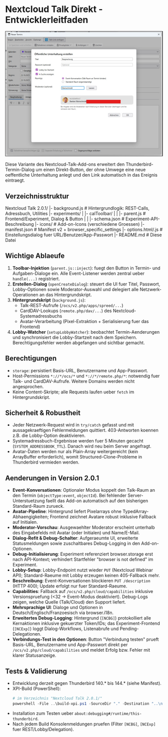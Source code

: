 # Nextcloud Talk Direkt - Entwicklerleitfaden

<p align="center">
  <img src="screenshot.jpg" alt="Screenshot: Nextcloud Talk Direkt Optionen" width="720">
</p>

Diese Variante des Nextcloud-Talk-Add-ons erweitert den Thunderbird-Termin-Dialog
um einen Direkt-Button, der ohne Umwege eine neue oeffentliche Unterhaltung anlegt
und den Link automatisch in das Ereignis eintraegt.

## Verzeichnisstruktur

Nextcloud Talk 2.0.1/
|- background.js          # Hintergrundlogik: REST-Calls, Adressbuch, Utilities
|- experiments/
|  |- calToolbar/
|  |  |- parent.js        # Frontend/Experiment, Dialog & Button
|  |  |- schema.json      # Experiment-API-Beschreibung
|- icons/                 # Add-on-Icons (verschiedene Groessen)
|- manifest.json          # Manifest v2 + browser_specific_settings
|- options.html/.js       # Einstellungsdialog fuer URL/Benutzer/App-Passwort
|- README.md              # Diese Datei

## Wichtige Ablaeufe

1. **Toolbar-Injektion** (`parent.js::inject`): fuegt den Button in Termin- und Aufgaben-Dialoge
   ein. Alle Event-Listener werden zentral ueber `handle(...)` registriert.
2. **Erstellen-Dialog** (`openCreateDialog`): steuert die UI fuer Titel, Passwort, Lobby-Optionen
   sowie Moderator-Auswahl und delegiert alle Netzwerk-Operationen an das Hintergrundskript.
3. **Hintergrundskript** (`background.js`):
   - Talk-REST-Aufrufe (`/ocs/v2.php/apps/spreed/...`)
   - CardDAV-Lookups (`remote.php/dav/...`) des Nextcloud-Systemadressbuchs
   - Avatar-Verarbeitung (Pixel-Extraktion + Serialisierung fuer das Frontend)
4. **Lobby-Watcher** (`setupLobbyWatcher`): beobachtet Termin-Aenderungen und synchronisiert die
   Lobby-Startzeit nach dem Speichern. Berechtigungsfehler werden abgefangen und sichtbar gemacht.

## Berechtigungen

- `storage`: persistiert Basis-URL, Benutzername und App-Passwort.
- Host-Permissions `*://*/ocs/*` und `*://*/remote.php/*`: notwendig fuer Talk- und CardDAV-Aufrufe.
  Weitere Domains werden nicht angesprochen.
- Keine Content-Skripte; alle Requests laufen ueber `fetch` im Hintergrundskript.

## Sicherheit & Robustheit

- Jeder Netzwerk-Request wird in `try/catch` gefasst und mit aussagekraeftigen Fehlermeldungen
  quittiert. 403-Antworten koennen z.B. die Lobby-Option deaktivieren.
- Systemadressbuch-Ergebnisse werden fuer 5 Minuten gecacht (`SYSTEM_ADDRESSBOOK_TTL`). Danach
  wird neu beim Server angefragt.
- Avatar-Daten werden nur als Plain-Array weitergereicht (kein ArrayBuffer erforderlich), womit
  Structured-Clone-Probleme in Thunderbird vermieden werden.

## Aenderungen in Version 2.0.1

- **Event-Konversationen**: Optionaler Modus koppelt den Talk-Raum an den Termin (`objectType:event`,
  `objectId`). Bei fehlender Server-Unterstuetzung faellt das Add-on automatisch auf den bisherigen
  Standard-Raum zurueck.
- **Avatar-Pipeline**: Hintergrund liefert Pixelarrays ohne TypedArray-Abhaengigkeiten; Frontend
  zeichnet Avatare robust inklusive Fallback auf Initialen.
- **Moderator-Vorschau**: Ausgewaehlter Moderator erscheint unterhalb des Eingabefelds mit Avatar
  (oder Initialen) und Name/E-Mail.
- **Dialog-Refit & Debug-Schalter**: Aufgeraeumte UI, erweiterte Statusmeldungen sowie
  zuschaltbares Debug-Logging in den Add-on-Optionen.
- **Debug-Initialisierung**: Experiment referenziert browser.storage erst nach API-Kontext; verhindert
  Startfehler "browser is not defined" im Experiment.
- **Lobby-Setup**: Lobby-Endpoint nutzt wieder `PUT` (Nextcloud Webinar API); Standard-Raeume mit Lobby erzeugen keinen 405-Fallback mehr.
- **Beschreibung**: Event-Konversationen blockieren `PUT /description` (HTTP 400); Update erfolgt nur fuer Standard-Raeume.
- **Capabilities**: Fallback auf `/ocs/v2.php/cloud/capabilities` inklusive Versionspruefung (<32 -> Event-Modus deaktiviert).  Debug-Logs zeigen, welche Quelle (Talk/Cloud) den Support liefert.
- **Mehrsprachige UI**: Dialoge und Optionen in Deutsch/Englisch/Franzoesisch via browser.i18n.
- **Erweitertes Debug-Logging**: Hintergrund (`[NCBG]`) protokolliert alle Kernaktionen inklusive gekuerzter Token/IDs; das Experiment-Frontend (`[NCExp]`) loggt Dialog-Workflows, Listenabrufe und Pending-Delegationen.
- **Verbindungs-Test in den Optionen**: Button "Verbindung testen" prueft Basis-URL, Benutzername und App-Passwort direkt per `/ocs/v2.php/cloud/capabilities` und meldet Erfolg bzw. Fehler mit klarer Statusanzeige.

## Tests & Validierung

- Entwicklung derzeit gegen Thunderbird 140.* bis 144.* (siehe Manifest).
- XPI-Build (PowerShell):
  ```powershell
  # im Verzeichnis "Nextcloud Talk 2.0.1/"
  powershell -File ..\build-xpi.ps1 -SourceDir "." -Destination "..\nctalk-direct-2.0.1.xpi"
  ```
- Installation zum Testen ueber `about:debugging#/runtime/this-thunderbird`.
- Nach jedem Build Konsolenmeldungen pruefen (Filter `[NCBG]`, `[NCExp]` fuer REST/Lobby/Delegation).





